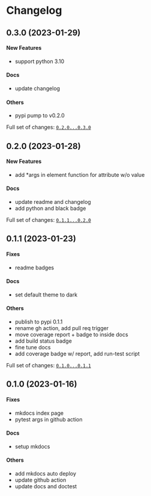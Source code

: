 # Changelog

## 0.3.0 (2023-01-29)

#### New Features

- support python 3.10

#### Docs

- update changelog

#### Others

- pypi pump to v0.2.0

Full set of changes: [`0.2.0...0.3.0`](git@github.com:hoishing/kTemplate/compare/0.2.0...0.3.0)

## 0.2.0 (2023-01-28)

#### New Features

- add \*args in element function for attribute w/o value

#### Docs

- update readme and changelog
- add python and black badge

Full set of changes: [`0.1.1...0.2.0`](git@github.com:hoishing/kTemplate/compare/0.1.1...0.2.0)

## 0.1.1 (2023-01-23)

#### Fixes

- readme badges

#### Docs

- set default theme to dark

#### Others

- publish to pypi 0.1.1
- rename gh action, add pull req trigger
- move coverage report + badge to inside docs
- add build status badge
- fine tune docs
- add coverage badge w/ report, add run-test script

Full set of changes: [`0.1.0...0.1.1`](git@github.com:hoishing/kTemplate/compare/0.1.0...0.1.1)

## 0.1.0 (2023-01-16)

#### Fixes

- mkdocs index page
- pytest args in github action

#### Docs

- setup mkdocs

#### Others

- add mkdocs auto deploy
- update github action
- update docs and doctest
